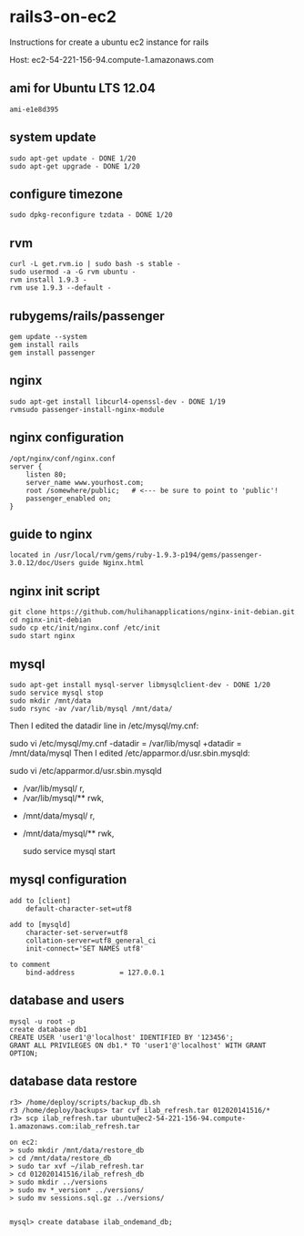 rails3-on-ec2
=============

Instructions for create a ubuntu ec2 instance for rails

Host: ec2-54-221-156-94.compute-1.amazonaws.com

ami for Ubuntu LTS 12.04
-------------
    ami-e1e8d395

system update
-------------
    sudo apt-get update - DONE 1/20
    sudo apt-get upgrade - DONE 1/20

configure timezone
-------------
    sudo dpkg-reconfigure tzdata - DONE 1/20

rvm
-------------
    curl -L get.rvm.io | sudo bash -s stable - 
    sudo usermod -a -G rvm ubuntu - 
    rvm install 1.9.3 - 
    rvm use 1.9.3 --default - 

rubygems/rails/passenger
-------------
    gem update --system
    gem install rails
    gem install passenger

nginx
-------------
    sudo apt-get install libcurl4-openssl-dev - DONE 1/19
    rvmsudo passenger-install-nginx-module

nginx configuration
-------------
    /opt/nginx/conf/nginx.conf
    server {
        listen 80;
        server_name www.yourhost.com;
        root /somewhere/public;   # <--- be sure to point to 'public'!
        passenger_enabled on;
    }

guide to nginx
-------------
    located in /usr/local/rvm/gems/ruby-1.9.3-p194/gems/passenger-3.0.12/doc/Users guide Nginx.html

nginx init script
-------------
    git clone https://github.com/hulihanapplications/nginx-init-debian.git
    cd nginx-init-debian
    sudo cp etc/init/nginx.conf /etc/init
    sudo start nginx

mysql
-------------
    sudo apt-get install mysql-server libmysqlclient-dev - DONE 1/20
    sudo service mysql stop
    sudo mkdir /mnt/data
    sudo rsync -av /var/lib/mysql /mnt/data/

Then I edited the datadir line in /etc/mysql/my.cnf:

sudo vi /etc/mysql/my.cnf
-datadir     = /var/lib/mysql
+datadir     = /mnt/data/mysql
Then I edited /etc/apparmor.d/usr.sbin.mysqld:

sudo vi /etc/apparmor.d/usr.sbin.mysqld
-  /var/lib/mysql/ r,
-  /var/lib/mysql/** rwk,
+  /mnt/data/mysql/ r,
+  /mnt/data/mysql/** rwk,

    sudo service mysql start


mysql configuration
-------------
    add to [client]
        default-character-set=utf8

    add to [mysqld]
        character-set-server=utf8
        collation-server=utf8_general_ci
        init-connect='SET NAMES utf8'
    
    to comment
        bind-address           = 127.0.0.1

database and users
-------------
    mysql -u root -p
    create database db1
    CREATE USER 'user1'@'localhost' IDENTIFIED BY '123456';
    GRANT ALL PRIVILEGES ON db1.* TO 'user1'@'localhost' WITH GRANT OPTION;


database data restore
-------------

    r3> /home/deploy/scripts/backup_db.sh
    r3 /home/deploy/backups> tar cvf ilab_refresh.tar 012020141516/*
    r3> scp ilab_refresh.tar ubuntu@ec2-54-221-156-94.compute-1.amazonaws.com:ilab_refresh.tar

    on ec2:
    > sudo mkdir /mnt/data/restore_db
    > cd /mnt/data/restore_db
    > sudo tar xvf ~/ilab_refresh.tar
    > cd 012020141516/ilab_refresh_db
    > sudo mkdir ../versions
    > sudo mv *_version* ../versions/
    > sudo mv sessions.sql.gz ../versions/
    
    
    mysql> create database ilab_ondemand_db;


